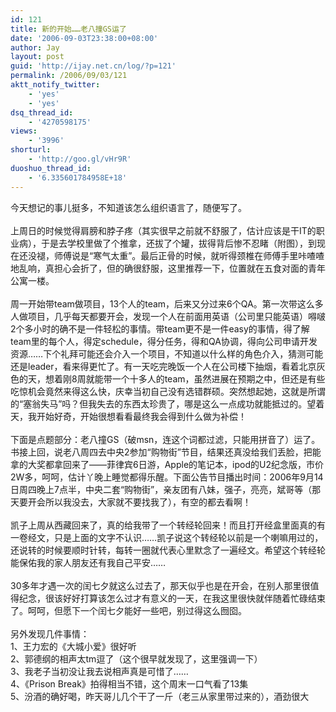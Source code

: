 ```yaml
---
id: 121
title: 新的开始……老八撞GS运了
date: '2006-09-03T23:38:00+08:00'
author: Jay
layout: post
guid: 'http://ijay.net.cn/log/?p=121'
permalink: /2006/09/03/121
aktt_notify_twitter:
    - 'yes'
    - 'yes'
dsq_thread_id:
    - '4270598175'
views:
    - '3996'
shorturl:
    - 'http://goo.gl/vHr9R'
duoshuo_thread_id:
    - '6.335601784958E+18'
---
```


<div>今天想记的事儿挺多，不知道该怎么组织语言了，随便写了。<br /><br />上周日的时候觉得肩膀和脖子疼（其实很早之前就不舒服了，估计应该是干IT的职业病），于是去学校里做了个推拿，还拔了个罐，拔得背后惨不忍睹（附图），到现在还没褪，师傅说是“寒气太重”。最后正骨的时候，就听得颈椎在师傅手里咔喳喳地乱响，真担心会折了，但的确很舒服，这里推荐一下，位置就在五食对面的青年公寓一楼。<br /><br />周一开始带team做项目，13个人的team，后来又分过来6个QA。第一次带这么多人做项目，几乎每天都要开会，发现一个人在前面用英语（公司里只能英语）嘚啵2个多小时的确不是一件轻松的事情。带team更不是一件easy的事情，得了解team里的每个人，得定schedule，得分任务，得和QA协调，得向公司申请开发资源……下个礼拜可能还会介入一个项目，不知道以什么样的角色介入，猜测可能还是leader，看来得更忙了。有一天吃完晚饭一个人在公司楼下抽烟，看着北京灰色的天，想着刚8周就能带一个十多人的team，虽然进展在预期之中，但还是有些吃惊机会竟然来得这么快，庆幸当初自己没有选错群硕。突然想起她，这就是所谓的“塞翁失马”吗？但我失去的东西太珍贵了，哪是这么一点成功就能抵过的。望着天，我开始好奇，开始很想看看最终我会得到什么做为补偿！<br /><br />下面是点题部分：老八撞GS（破msn，连这个词都过滤，只能用拼音了）运了。书接上回，说老八周四去中央2参加“购物街”节目，结果还真没给我们丢脸，把能拿的大奖都拿回来了——菲律宾6日游，Apple的笔记本，ipod的U2纪念版，市价2W多，呵呵，估计丫晚上睡觉都得乐醒。下面公告节目播出时间：2006年9月14日周四晚上7点半，中央二套“购物街”，亲友团有八妹，强子，亮亮，斌哥等（那天要开会所以我没去，大家就不要找我了），有空的都去看啊！<br /><br />凯子上周从西藏回来了，真的给我带了一个转经轮回来！而且打开经盒里面真的有一卷经文，只是上面的文字不认识……凯子说这个转经轮以前是一个喇嘛用过的，还说转的时候要顺时针转，每转一圈就代表心里默念了一遍经文。希望这个转经轮能保佑我的家人朋友还有我自己平安……<br /><br />30多年才遇一次的闰七夕就这么过去了，那天似乎也是在开会，在别人那里很值得纪念，很该好好打算该怎么过才有意义的一天，在我这里很快就伴随着忙碌结束了。呵呵，但愿下一个闰七夕能好一些吧，别过得这么囫囵。<br /><br />另外发现几件事情：<br />1、王力宏的《大城小爱》很好听<br />2、郭德纲的相声太tm逗了（这个很早就发现了，这里强调一下）<br />3、我老子当初没让我去说相声真是可惜了……<br />4、《Prison Break》拍得相当不错，这个周末一口气看了13集<br />5、汾酒的确好喝，昨天哥儿几个干了一斤（老三从家里带过来的），酒劲很大<br /></div>